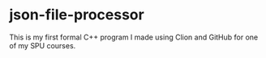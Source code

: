 # json-file-processor
This is my first formal C++ program I made using Clion and GitHub for one of my SPU courses.

